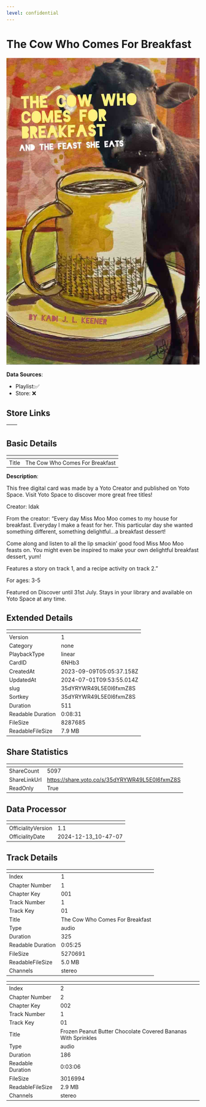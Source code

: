 ```yaml
---
level: confidential
---
```

# The Cow Who Comes For Breakfast

![card_[6NHb3].png](../../img/cards/card_[6NHb3].png)

**Data Sources**: 

- Playlist:✅
- Store: ❌


## Store Links

| <!-- --> | <!-- --> |
| - | - |


## Basic Details

| <!-- --> | <!-- --> |
| - | - |
| Title | The Cow Who Comes For Breakfast |

**Description**:

This free digital card was made by a Yoto Creator and published on Yoto Space. Visit Yoto Space to discover more great free titles!

Creator: Idak

From the creator: “Every day Miss Moo Moo comes to my house for breakfast. Everyday I make a feast for her. This particular day she wanted something different, something delightful…a breakfast dessert!


Come along and listen to all the lip smackin’ good food Miss Moo Moo feasts on. You might even be inspired to make your own delightful breakfast dessert, yum!

Features a story on track 1, and a recipe activity on track 2.”

For ages: 3-5

Featured on Discover until 31st July.
Stays in your library and available on Yoto Space at any time.


## Extended Details

| <!-- --> | <!-- --> |
| - | - |
| Version | 1 |
| Category | none |
| PlaybackType | linear |
| CardID | 6NHb3 |
| CreatedAt | 2023-09-09T05:05:37.158Z |
| UpdatedAt | 2024-07-01T09:53:55.014Z |
| slug | 35dYRYWR49L5E0l6fxmZ8S |
| Sortkey | 35dYRYWR49L5E0l6fxmZ8S |
| Duration | 511 |
| Readable Duration | 0:08:31 |
| FileSize | 8287685 |
| ReadableFileSize | 7.9 MB |


## Share Statistics

| <!-- --> | <!-- --> |
| - | - |
| ShareCount | 5097 |
| ShareLinkUrl | https://share.yoto.co/s/35dYRYWR49L5E0l6fxmZ8S |
| ReadOnly | True |


## Data Processor

| <!-- --> | <!-- --> |
| - | - |
| OfficialityVersion | 1.1
| OfficialityDate | 2024-12-13_10-47-07


## Track Details

| <!-- --> | <!-- --> |
| - | - |
| Index | 1 |
| Chapter Number | 1 |
| Chapter Key | 001 |
| Track Number | 1 |
| Track Key | 01 |
| Title | The Cow Who Comes For Breakfast |
| Type | audio |
| Duration | 325 |
| Readable Duration | 0:05:25 |
| FileSize | 5270691 |
| ReadableFileSize | 5.0 MB |
| Channels | stereo |

| <!-- --> | <!-- --> |
| - | - |
| Index | 2 |
| Chapter Number | 2 |
| Chapter Key | 002 |
| Track Number | 1 |
| Track Key | 01 |
| Title | Frozen Peanut Butter Chocolate Covered Bananas With Sprinkles |
| Type | audio |
| Duration | 186 |
| Readable Duration | 0:03:06 |
| FileSize | 3016994 |
| ReadableFileSize | 2.9 MB |
| Channels | stereo |

